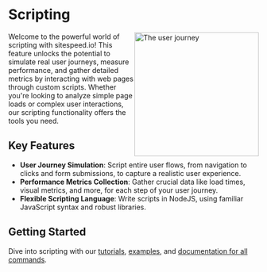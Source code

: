# Scripting

<img src="https://www.sitespeed.io/img/user-journey.png" style="float: right !important;" alt="The user journey" width="250">

Welcome to the powerful world of scripting with sitespeed.io! This feature unlocks the potential to simulate real user journeys, measure performance, and gather detailed metrics by interacting with web pages through custom scripts. Whether you're looking to analyze simple page loads or complex user interactions, our scripting functionality offers the tools you need.


## Key Features

* **User Journey Simulation**: Script entire user flows, from navigation to clicks and form submissions, to capture a realistic user experience.
* **Performance Metrics Collection**: Gather crucial data like load times, visual metrics, and more, for each step of your user journey.
* **Flexible Scripting Language**: Write scripts in NodeJS, using familiar JavaScript syntax and robust libraries.

## Getting Started

Dive into scripting with our [tutorials](Tutorial-01-Introduction.html), [examples](tutorial-09-Examples.html), and [documentation for all commands](Commands.html). 